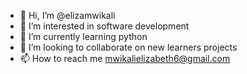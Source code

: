- 👋 Hi, I’m @elizamwikali
- 👀 I’m interested in software development
- 🌱 I’m currently learning python
- 💞️ I’m looking to collaborate on new learners projects
- 📫 How to reach me mwikalielizabeth6@gmail.com

<!---
elizamwikali/elizamwikali is a ✨ special ✨ repository because its `README.md` (this file) appears on your GitHub profile.
You can click the Preview link to take a look at your changes.
--->
